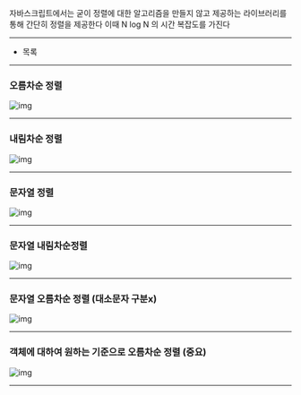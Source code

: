 자바스크립트에서는 굳이 정렬에 대한 알고리즘을 만들지 않고 제공하는 라이브러리를 통해 간단히 정렬을 제공한다 이때 N log N 의 시간 복잡도를 가진다

---

- 목록

---

### 오름차순 정렬

![img](https://prod-files-secure.s3.us-west-2.amazonaws.com/74553f09-e822-477e-abed-c52903d69b9f/7ba682f5-d18f-4c5c-b7a8-bd63228e6783/Untitled.png)

---

### 내림차순 정렬

![img](https://velog.velcdn.com/images/banghogu/post/d43ad084-1939-4cf3-8dde-6edc1fb3cd04/image.png)

---

### 문자열 정렬

![img](https://velog.velcdn.com/images/banghogu/post/73059197-1fd4-46c8-90dc-a22611dba899/image.png)

---

### 문자열 내림차순정렬

![img](https://velog.velcdn.com/images/banghogu/post/c1e2d8fb-8e09-498a-9326-dcd740eaa6ab/image.png)

---

### 문자열 오름차순 정렬 (대소문자 구분x)

![img](https://velog.velcdn.com/images/banghogu/post/1f1b216d-0610-42e3-9d96-b5d04e15b05b/image.png)

---

### 객체에 대하여 원하는 기준으로 오름차순 정렬 (중요)

![img](https://velog.velcdn.com/images/banghogu/post/e6f39c6b-2f0b-4644-aa3f-3f8fb53b6836/image.png)

---